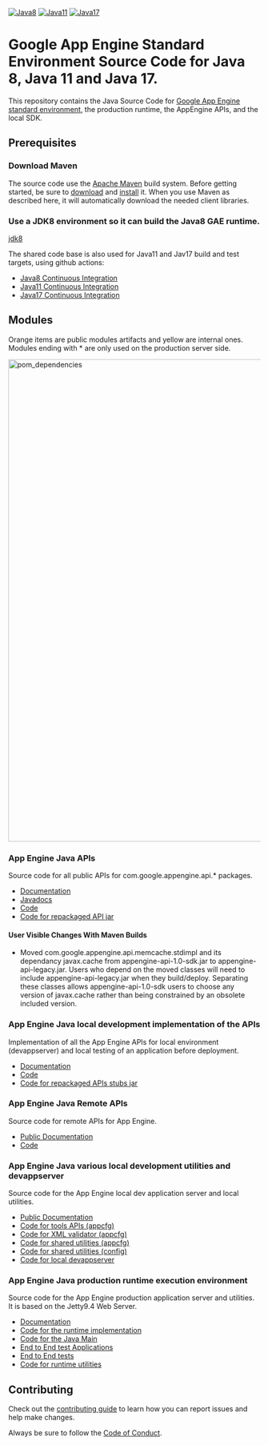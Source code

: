 <!--
 Copyright 2021 Google LLC

 Licensed under the Apache License, Version 2.0 (the "License");
 you may not use this file except in compliance with the License.
 You may obtain a copy of the License at

     https://www.apache.org/licenses/LICENSE-2.0

 Unless required by applicable law or agreed to in writing, software
 distributed under the License is distributed on an "AS IS" BASIS,
 WITHOUT WARRANTIES OR CONDITIONS OF ANY KIND, either express or implied.
 See the License for the specific language governing permissions and
 limitations under the License.
-->
[![Java8](https://github.com/GoogleCloudPlatform/appengine-java-standard/actions/workflows/maven_java8.yml/badge.svg)](https://github.com/GoogleCloudPlatform/appengine-java-standard/actions/workflows/maven_java8.yml)
[![Java11](https://github.com/GoogleCloudPlatform/appengine-java-standard/actions/workflows/maven_java11.yml/badge.svg)](https://github.com/GoogleCloudPlatform/appengine-java-standard/actions/workflows/maven_java11.yml)
[![Java17](https://github.com/GoogleCloudPlatform/appengine-java-standard/actions/workflows/maven_java17.yml/badge.svg)](https://github.com/GoogleCloudPlatform/appengine-java-standard/actions/workflows/maven_java17.yml)

# Google App Engine Standard Environment Source Code for Java 8, Java 11 and Java 17.


This repository contains the Java Source Code for [Google App Engine
standard environment][ae-docs], the production runtime, the AppEngine APIs, and the local SDK.

[ae-docs]: https://cloud.google.com/appengine/docs/standard/java

## Prerequisites

### Download Maven

The source code use the [Apache Maven][maven] build system. Before getting
started, be sure to [download][maven-download] and [install][maven-install] it.
When you use Maven as described here, it will automatically download the needed
client libraries.

[maven]: https://maven.apache.org
[maven-download]: https://maven.apache.org/download.cgi
[maven-install]: https://maven.apache.org/install.html

### Use a JDK8 environment so it can build the Java8 GAE runtime.

[jdk8](https://adoptium.net/)

The shared code base is also used for Java11 and Jav17 build and test targets, using github actions:

- [Java8 Continuous Integration](https://github.com/GoogleCloudPlatform/appengine-java-standard/actions/workflows/maven_java8.yml)
- [Java11 Continuous Integration](https://github.com/GoogleCloudPlatform/appengine-java-standard/actions/workflows/maven_java11.yml)
- [Java17 Continuous Integration](https://github.com/GoogleCloudPlatform/appengine-java-standard/actions/workflows/maven_java17.yml)

## Modules

Orange items are public modules artifacts and yellow are internal ones.
Modules ending with * are only used on the production server side.

<img width="964" alt="pom_dependencies" src="https://github.com/GoogleCloudPlatform/appengine-java-standard/blob/main/pom%20dependencies.png">

### App Engine Java APIs

Source code for all public APIs for com.google.appengine.api.* packages.

- [Documentation][ae-docs]
- [Javadocs](https://cloud.google.com/appengine/docs/standard/java/javadoc)
- [Code](https://github.com/GoogleCloudPlatform/appengine-java-standard/tree/master/api)
- [Code for repackaged API jar](https://github.com/GoogleCloudPlatform/appengine-java-standard/tree/master/appengine-api-1.0-sdk)


#### User Visible Changes With Maven Builds
- Moved com.google.appengine.api.memcache.stdimpl and its dependancy
  javax.cache from appengine-api-1.0-sdk.jar to 
  appengine-api-legacy.jar. Users who depend on the
  moved classes will need to include appengine-api-legacy.jar when
  they build/deploy. Separating these classes allows
  appengine-api-1.0-sdk users to choose any version of javax.cache
  rather than being constrained by an obsolete included version.

### App Engine Java local development implementation of the APIs

Implementation of all the App Engine APIs for local environment (devappserver)
and local testing of an application before deployment.

- [Documentation][ae-docs]
- [Code](https://github.com/GoogleCloudPlatform/appengine-java-standard/tree/master/api_dev)
- [Code for repackaged APIs stubs jar](https://github.com/GoogleCloudPlatform/appengine-java-standard/tree/master/appengine-api-stubs)


### App Engine Java Remote APIs

Source code for remote APIs for App Engine.

- [Public Documentation](https://cloud.google.com/appengine/docs/standard/java/tools/remoteapi)
- [Code](https://github.com/GoogleCloudPlatform/appengine-java-standard/tree/master/remoteapi)

### App Engine Java various local development utilities and devappserver

Source code for the App Engine local dev application server and local utilities.

- [Public Documentation](https://cloud.google.com/appengine/docs/standard/java/tools/using-local-server)
- [Code for tools APIs (appcfg)](https://github.com/GoogleCloudPlatform/appengine-java-standard/tree/master/lib/tools_api)
- [Code for XML validator (appcfg)](https://github.com/GoogleCloudPlatform/appengine-java-standard/tree/master/lib/xml_validator)
- [Code for shared utilities (appcfg)](https://github.com/GoogleCloudPlatform/appengine-java-standard/tree/master/shared_sdk)
- [Code for shared utilities (config)](https://github.com/GoogleCloudPlatform/appengine-java-standard/tree/master/utils)
- [Code for local devappserver](https://github.com/GoogleCloudPlatform/appengine-java-standard/tree/master/runtime/local)

### App Engine Java production runtime execution environment

Source code for the App Engine production application server and utilities. It is based on the Jetty9.4 Web Server.

- [Documentation][ae-docs]
- [Code for the runtime implementation](https://github.com/GoogleCloudPlatform/appengine-java-standard/tree/master/runtime/impl)
- [Code for the Java Main](https://github.com/GoogleCloudPlatform/appengine-java-standard/tree/master/runtime/main)
- [End to End test Applications](https://github.com/GoogleCloudPlatform/appengine-java-standard/tree/master/runtime/testapps)
- [End to End tests](https://github.com/GoogleCloudPlatform/appengine-java-standard/tree/master/runtime/test)
- [Code for runtime utilities](https://github.com/GoogleCloudPlatform/appengine-java-standard/tree/master/runtime/util)

## Contributing

Check out the [contributing guide](CONTRIBUTING.md) to learn how you can report issues and help make changes.

Always be sure to follow the [Code of Conduct](CODE_OF_CONDUCT.md).
